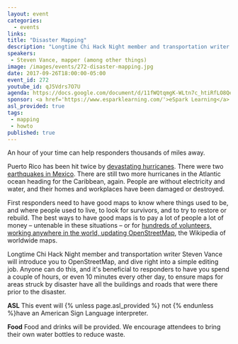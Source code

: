```yaml
---
layout: event
categories: 
  - events
links:
title: "Disaster Mapping"
description: "Longtime Chi Hack Night member and transportation writer Steven Vance will introduce us to OpenStreetMap. We will dive right into a simple map editing job that can help responders thousands of miles away with accurate information about roads and buildings."
speakers:
 - Steven Vance, mapper (among other things)
image: /images/events/272-disaster-mapping.jpg
date: 2017-09-26T18:00:00-05:00
event_id: 272
youtube_id: qJ5Vdrs7O7U
agenda: https://docs.google.com/document/d/11fWQtqmgK-WLtn7c_htiRfLO8Qer-UL_ARrAXP6-ZVs/edit
sponsor: <a href='https://www.esparklearning.com/'>eSpark Learning</a>
asl_provided: true
tags: 
 - mapping
 - howto
published: true
---
```


An hour of your time can help responders thousands of miles away.

Puerto Rico has been hit twice by [devastating hurricanes](https://www.nytimes.com/2017/09/20/us/hurricane-maria-puerto-rico-power.html). There were two [earthquakes in Mexico](http://www.latimes.com/world/la-fg-mexico-earthquake-20170921-story.html). There are still two more hurricanes in the Atlantic ocean heading for the Caribbean, again. People are without electricity and water, and their homes and workplaces have been damaged or destroyed. 

First responders need to have good maps to know where things used to be, and where people used to live, to look for survivors, and to try to restore or rebuild. The best ways to have good maps is to pay a lot of people a lot of money – untenable in these situations – or for [hundreds of volunteers, working anywhere in the world, updating OpenStreetMap](https://www.hotosm.org/), the Wikipedia of worldwide maps. 

Longtime Chi Hack Night member and transportation writer Steven Vance will introduce you to OpenStreetMap, and dive right into a simple editing job. Anyone can do this, and it's beneficial to responders to have you spend a couple of hours, or even 10 minutes every other day, to ensure maps for areas struck by disaster have all the buildings and roads that were there prior to the disaster. 

**ASL** This event will {% unless page.asl_provided %} not {% endunless %}have an American Sign Language interpreter.

**Food** Food and drinks will be provided. We encourage attendees to bring their own water bottles to reduce waste.